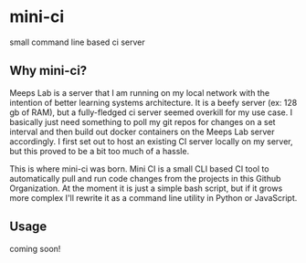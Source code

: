 # mini-ci
small command line based ci server

## Why mini-ci?

Meeps Lab is a server that I am running on my local network with the intention of better learning systems architecture. It is a beefy server (ex: 128 gb of RAM), but a fully-fledged ci server seemed overkill for my use case. I basically just need something to poll my git repos for changes on a set interval and then build out docker containers on the Meeps Lab server accordingly. I first set out to host an existing CI server locally on my server, but this proved to be a bit too much of a hassle.

This is where mini-ci was born. Mini CI is a small CLI based CI tool to automatically pull and run code changes from the projects in this Github Organization. At the moment it is just a simple bash script, but if it grows more complex I'll rewrite it as a command line utility in Python or JavaScript.

## Usage

coming soon!

